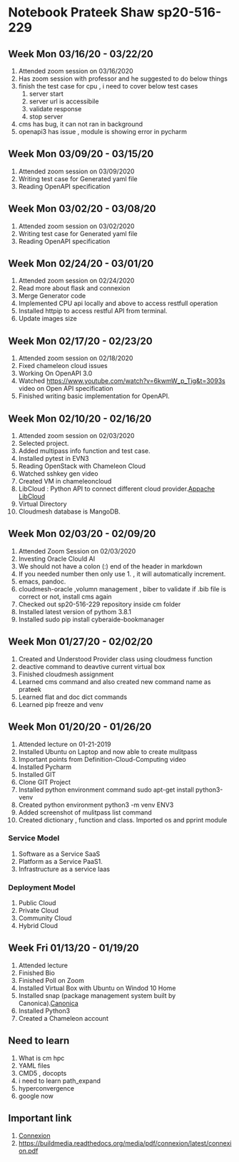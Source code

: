 # Notebook Prateek Shaw sp20-516-229


## Week Mon 03/16/20 - 03/22/20

1. Attended zoom session on 03/16/2020
1. Has zoom session with professor and he suggested to do below things
1. finish the test case for cpu , i need to cover below test cases
   1. server start
   1. server url is accessibile
   1. validate response 
   1. stop server 
1. cms has bug, it can not ran in background
1. openapi3 has issue , module is showing error in pycharm

      


## Week Mon 03/09/20 - 03/15/20

1. Attended zoom session on 03/09/2020
1. Writing test case for Generated yaml file
1. Reading OpenAPI specification


## Week Mon 03/02/20 - 03/08/20

1. Attended zoom session on 03/02/2020
1. Writing test case for Generated yaml file
1. Reading OpenAPI specification


## Week Mon 02/24/20 - 03/01/20

1. Attended zoom session on 02/24/2020
1. Read more about flask and connexion
1. Merge Generator code
1. Implemented CPU api locally and above to access restfull operation
1. Installed httpip to access restful API from terminal.
1. Update images size

## Week Mon 02/17/20 - 02/23/20

1. Attended zoom session on 02/18/2020
1. Fixed chameleon cloud issues
1. Working On OpenAPI 3.0
1. Watched <https://www.youtube.com/watch?v=6kwmW_p_Tig&t=3093s> video on Open API specification
1. Finished writing basic implementation for OpenAPI.

## Week Mon 02/10/20 - 02/16/20

1. Attended zoom session on 02/03/2020
1. Selected project.
1. Added multipass info function and test case.
1. Installed pytest in EVN3
1. Reading OpenStack with Chameleon Cloud
1. Watched sshkey gen video
1. Created VM in chameleoncloud 
1. LibCloud : Python API to connect different cloud provider.[Appache LibCloud](http://libcloud.apache.org/)
1. Virtual Directory
1. Cloudmesh database is MangoDB.



## Week Mon 02/03/20 - 02/09/20

1. Attended Zoom Session on 02/03/2020
1. Investing Oracle Clould AI
1. We should not have a colon (:) end of the header in markdown
1. If you needed number then only use 1. , it will automatically increment.
1. emacs, pandoc.
1. cloudmesh-oracle ,volumn management , biber to validate if .bib file is correct or not, install cms again
1. Checked out sp20-516-229 repository inside cm folder
1. Installed latest version of pythom 3.8.1
1. Installed sudo pip install cyberaide-bookmanager

## Week Mon 01/27/20 - 02/02/20

1. Created and Understood Provider class using cloudmess function  
1. deactive command to deavtive current virtual box  
1. Finished cloudmesh assignment  
1. Learned cms command and also created new command name as prateek  
1. Learned flat and doc dict commands  
1. Learned pip freeze and venv

## Week Mon 01/20/20 - 01/26/20

1. Attended lecture on 01-21-2019  
1. Installed Ubuntu on Laptop and now able to create mulitpass  
1. Important points from Definition-Cloud-Computing video  
1. Installed Pycharm  
1. Installed GIT   
1. Clone GIT Project  
1. Installed python environment command sudo apt-get install python3-venv  
1. Created python environment python3 -m venv ENV3  
1. Added screenshot of mulitpass list command    
1. Created dictionary , function and class. Imported os and pprint module 

### Service Model 

1. Software as a Service SaaS
1. Platform as a Service PaaS1. 
1. Infrastructure as a service Iaas 

### Deployment Model

1. Public Cloud
1. Private Cloud
1. Community Cloud
1. Hybrid Cloud

## Week Fri 01/13/20 - 01/19/20

1. Attended lecture
1. Finished Bio
1. Finished Poll on Zoom
1. Installed Virtual Box with Ubuntu on Windod 10 Home
1. Installed snap (package management system built by Canonica).[Canonica](https://snapcraft.io/docs/installing-snap-on-ubuntu)
1. Installed Python3
1. Created a Chameleon account



## Need to learn

1. What is cm hpc
1. YAML files 
1. CMD5 , docopts 
1. i need to learn path_expand
1. hyperconvergence
1. google now

## Important link

1. [Connexion](https://github.com/zalando/connexion)
1. <https://buildmedia.readthedocs.org/media/pdf/connexion/latest/connexion.pdf>
